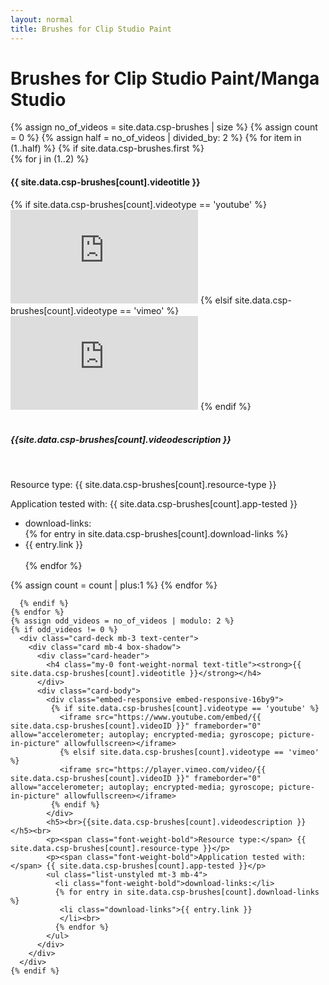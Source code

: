 ```yaml
---
layout: normal
title: Brushes for Clip Studio Paint
---
```

 <div class="jumbotron jumbotron-fluid">
  <div class="container">
    <h1 class="text-center text-banner font-weight-bold text-title">Brushes for Clip Studio Paint/Manga Studio</h1><!-- Card padding is custom css added to have a proper space between h1 and cards -->
    {% assign no_of_videos = site.data.csp-brushes | size %}
    {% assign count = 0 %}
    {% assign half = no_of_videos | divided_by: 2 %}
    {% for item in (1..half) %}
      {% if site.data.csp-brushes.first %}
         <div class="card-deck mb-3 text-center card-padding">
           {% for j in (1..2) %}
            <div class="card mb-4 box-shadow">
              <div class="card-header">
                <h4 class="my-0 font-weight-normal text-title"><strong>{{ site.data.csp-brushes[count].videotitle }}</strong></h4>
              </div>
              <div class="card-body">
                <div class="embed-responsive embed-responsive-16by9">
                 {% if site.data.csp-brushes[count].videotype == 'youtube' %}
                   <iframe src="https://www.youtube.com/embed/{{ site.data.csp-brushes[count].videoID }}" frameborder="0" allow="accelerometer; autoplay; encrypted-media; gyroscope; picture-in-picture" allowfullscreen></iframe>
                   {% elsif site.data.csp-brushes[count].videotype == 'vimeo' %}
                   <iframe src="https://player.vimeo.com/video/{{ site.data.csp-brushes[count].videoID }}" frameborder="0" allow="accelerometer; autoplay; encrypted-media; gyroscope; picture-in-picture" allowfullscreen></iframe>
                 {% endif %}
                </div>
                <h5><br>{{site.data.csp-brushes[count].videodescription }}</h5><br>
                <p><span class="font-weight-bold">Resource type:</span> {{ site.data.csp-brushes[count].resource-type }}</p>
                <p><span class="font-weight-bold">Application tested with:</span> {{ site.data.csp-brushes[count].app-tested }}</p>
                <ul class="list-unstyled mt-3 mb-4">
                  <li class="font-weight-bold">download-links:</li>
                  {% for entry in site.data.csp-brushes[count].download-links %}
                   <li class="download-links">{{ entry.link }}
                   </li><br>
                  {% endfor %}
                </ul>
              </div>
            </div>
            {% assign count = count | plus:1 %}
           {% endfor %}
         </div>

      {% endif %}
    {% endfor %}
    {% assign odd_videos = no_of_videos | modulo: 2 %}
    {% if odd_videos != 0 %}
      <div class="card-deck mb-3 text-center">
        <div class="card mb-4 box-shadow">
          <div class="card-header">
            <h4 class="my-0 font-weight-normal text-title"><strong>{{ site.data.csp-brushes[count].videotitle }}</strong></h4>
          </div>
          <div class="card-body">
            <div class="embed-responsive embed-responsive-16by9">
             {% if site.data.csp-brushes[count].videotype == 'youtube' %}
               <iframe src="https://www.youtube.com/embed/{{ site.data.csp-brushes[count].videoID }}" frameborder="0" allow="accelerometer; autoplay; encrypted-media; gyroscope; picture-in-picture" allowfullscreen></iframe>
               {% elsif site.data.csp-brushes[count].videotype == 'vimeo' %}
               <iframe src="https://player.vimeo.com/video/{{ site.data.csp-brushes[count].videoID }}" frameborder="0" allow="accelerometer; autoplay; encrypted-media; gyroscope; picture-in-picture" allowfullscreen></iframe>
             {% endif %}
            </div>
            <h5><br>{{site.data.csp-brushes[count].videodescription }}</h5><br>
            <p><span class="font-weight-bold">Resource type:</span> {{ site.data.csp-brushes[count].resource-type }}</p>
            <p><span class="font-weight-bold">Application tested with:</span> {{ site.data.csp-brushes[count].app-tested }}</p>
            <ul class="list-unstyled mt-3 mb-4">
              <li class="font-weight-bold">download-links:</li>
              {% for entry in site.data.csp-brushes[count].download-links %}
               <li class="download-links">{{ entry.link }}
               </li><br>
              {% endfor %}
            </ul>
          </div>
        </div>
      </div>
    {% endif %}
  </div>
</div>

